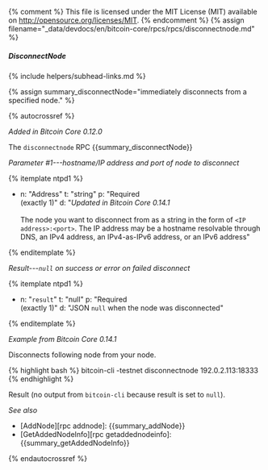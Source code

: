 {% comment %}
This file is licensed under the MIT License (MIT) available on
http://opensource.org/licenses/MIT.
{% endcomment %}
{% assign filename="_data/devdocs/en/bitcoin-core/rpcs/rpcs/disconnectnode.md" %}

##### DisconnectNode
{% include helpers/subhead-links.md %}

{% assign summary_disconnectNode="immediately disconnects from a specified node." %}

{% autocrossref %}

*Added in Bitcoin Core 0.12.0*

The `disconnectnode` RPC {{summary_disconnectNode}}

*Parameter #1---hostname/IP address and port of node to disconnect*

{% itemplate ntpd1 %}
- n: "Address"
  t: "string"
  p: "Required<br>(exactly 1)"
  d: "*Updated in Bitcoin Core 0.14.1*<br><br>The node you want to disconnect from as a string in the form of `<IP address>:<port>`.  The IP address may be a hostname resolvable through DNS, an IPv4 address, an IPv4-as-IPv6 address, or an IPv6 address"

{% enditemplate %}

*Result---`null` on success or error on failed disconnect*

{% itemplate ntpd1 %}
- n: "`result`"
  t: "null"
  p: "Required<br>(exactly 1)"
  d: "JSON `null` when the node was disconnected"

{% enditemplate %}

*Example from Bitcoin Core 0.14.1*

Disconnects following node from your node.

{% highlight bash %}
bitcoin-cli -testnet disconnectnode 192.0.2.113:18333
{% endhighlight %}

Result (no output from `bitcoin-cli` because result is set to `null`).

*See also*

* [AddNode][rpc addnode]: {{summary_addNode}}
* [GetAddedNodeInfo][rpc getaddednodeinfo]: {{summary_getAddedNodeInfo}}

{% endautocrossref %}
